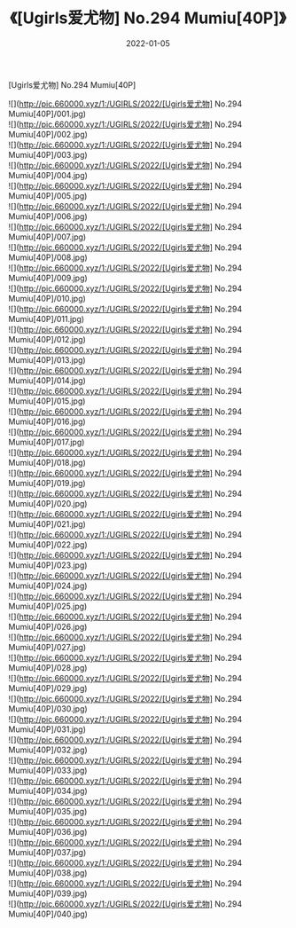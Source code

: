 ﻿---
layout: post
title:  《[Ugirls爱尤物] No.294 Mumiu[40P]》
date:   2022-01-05
img: http://pic.660000.xyz/1:/UGIRLS/2022/[Ugirls爱尤物] No.294 Mumiu[40P]/000.jpg
categories: [美女, 清纯, 唯美]
---

[Ugirls爱尤物] No.294 Mumiu[40P]

  ![](http://pic.660000.xyz/1:/UGIRLS/2022/[Ugirls爱尤物] No.294 Mumiu[40P]/001.jpg) <br> ![](http://pic.660000.xyz/1:/UGIRLS/2022/[Ugirls爱尤物] No.294 Mumiu[40P]/002.jpg) <br> ![](http://pic.660000.xyz/1:/UGIRLS/2022/[Ugirls爱尤物] No.294 Mumiu[40P]/003.jpg) <br> ![](http://pic.660000.xyz/1:/UGIRLS/2022/[Ugirls爱尤物] No.294 Mumiu[40P]/004.jpg) <br> ![](http://pic.660000.xyz/1:/UGIRLS/2022/[Ugirls爱尤物] No.294 Mumiu[40P]/005.jpg) <br> ![](http://pic.660000.xyz/1:/UGIRLS/2022/[Ugirls爱尤物] No.294 Mumiu[40P]/006.jpg) <br> ![](http://pic.660000.xyz/1:/UGIRLS/2022/[Ugirls爱尤物] No.294 Mumiu[40P]/007.jpg) <br> ![](http://pic.660000.xyz/1:/UGIRLS/2022/[Ugirls爱尤物] No.294 Mumiu[40P]/008.jpg) <br> ![](http://pic.660000.xyz/1:/UGIRLS/2022/[Ugirls爱尤物] No.294 Mumiu[40P]/009.jpg) <br> ![](http://pic.660000.xyz/1:/UGIRLS/2022/[Ugirls爱尤物] No.294 Mumiu[40P]/010.jpg) <br> ![](http://pic.660000.xyz/1:/UGIRLS/2022/[Ugirls爱尤物] No.294 Mumiu[40P]/011.jpg) <br> ![](http://pic.660000.xyz/1:/UGIRLS/2022/[Ugirls爱尤物] No.294 Mumiu[40P]/012.jpg) <br> ![](http://pic.660000.xyz/1:/UGIRLS/2022/[Ugirls爱尤物] No.294 Mumiu[40P]/013.jpg) <br> ![](http://pic.660000.xyz/1:/UGIRLS/2022/[Ugirls爱尤物] No.294 Mumiu[40P]/014.jpg) <br> ![](http://pic.660000.xyz/1:/UGIRLS/2022/[Ugirls爱尤物] No.294 Mumiu[40P]/015.jpg) <br> ![](http://pic.660000.xyz/1:/UGIRLS/2022/[Ugirls爱尤物] No.294 Mumiu[40P]/016.jpg) <br> ![](http://pic.660000.xyz/1:/UGIRLS/2022/[Ugirls爱尤物] No.294 Mumiu[40P]/017.jpg) <br> ![](http://pic.660000.xyz/1:/UGIRLS/2022/[Ugirls爱尤物] No.294 Mumiu[40P]/018.jpg) <br> ![](http://pic.660000.xyz/1:/UGIRLS/2022/[Ugirls爱尤物] No.294 Mumiu[40P]/019.jpg) <br> ![](http://pic.660000.xyz/1:/UGIRLS/2022/[Ugirls爱尤物] No.294 Mumiu[40P]/020.jpg) <br> ![](http://pic.660000.xyz/1:/UGIRLS/2022/[Ugirls爱尤物] No.294 Mumiu[40P]/021.jpg) <br> ![](http://pic.660000.xyz/1:/UGIRLS/2022/[Ugirls爱尤物] No.294 Mumiu[40P]/022.jpg) <br> ![](http://pic.660000.xyz/1:/UGIRLS/2022/[Ugirls爱尤物] No.294 Mumiu[40P]/023.jpg) <br> ![](http://pic.660000.xyz/1:/UGIRLS/2022/[Ugirls爱尤物] No.294 Mumiu[40P]/024.jpg) <br> ![](http://pic.660000.xyz/1:/UGIRLS/2022/[Ugirls爱尤物] No.294 Mumiu[40P]/025.jpg) <br> ![](http://pic.660000.xyz/1:/UGIRLS/2022/[Ugirls爱尤物] No.294 Mumiu[40P]/026.jpg) <br> ![](http://pic.660000.xyz/1:/UGIRLS/2022/[Ugirls爱尤物] No.294 Mumiu[40P]/027.jpg) <br> ![](http://pic.660000.xyz/1:/UGIRLS/2022/[Ugirls爱尤物] No.294 Mumiu[40P]/028.jpg) <br> ![](http://pic.660000.xyz/1:/UGIRLS/2022/[Ugirls爱尤物] No.294 Mumiu[40P]/029.jpg) <br> ![](http://pic.660000.xyz/1:/UGIRLS/2022/[Ugirls爱尤物] No.294 Mumiu[40P]/030.jpg) <br> ![](http://pic.660000.xyz/1:/UGIRLS/2022/[Ugirls爱尤物] No.294 Mumiu[40P]/031.jpg) <br> ![](http://pic.660000.xyz/1:/UGIRLS/2022/[Ugirls爱尤物] No.294 Mumiu[40P]/032.jpg) <br> ![](http://pic.660000.xyz/1:/UGIRLS/2022/[Ugirls爱尤物] No.294 Mumiu[40P]/033.jpg) <br> ![](http://pic.660000.xyz/1:/UGIRLS/2022/[Ugirls爱尤物] No.294 Mumiu[40P]/034.jpg) <br> ![](http://pic.660000.xyz/1:/UGIRLS/2022/[Ugirls爱尤物] No.294 Mumiu[40P]/035.jpg) <br> ![](http://pic.660000.xyz/1:/UGIRLS/2022/[Ugirls爱尤物] No.294 Mumiu[40P]/036.jpg) <br> ![](http://pic.660000.xyz/1:/UGIRLS/2022/[Ugirls爱尤物] No.294 Mumiu[40P]/037.jpg) <br> ![](http://pic.660000.xyz/1:/UGIRLS/2022/[Ugirls爱尤物] No.294 Mumiu[40P]/038.jpg) <br> ![](http://pic.660000.xyz/1:/UGIRLS/2022/[Ugirls爱尤物] No.294 Mumiu[40P]/039.jpg) <br> ![](http://pic.660000.xyz/1:/UGIRLS/2022/[Ugirls爱尤物] No.294 Mumiu[40P]/040.jpg) <br>